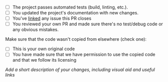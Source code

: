 <!--
Thank you for your contribution to Beslogic's <project_name> repo.
Before submitting this PR, please make sure:
-->

- [ ] The project passes automated tests (build, linting, etc.).
- [ ] You updated the project's documentation with new changes.
- [ ] You've [linked](https://docs.github.com/en/issues/tracking-your-work-with-issues/using-issues/linking-a-pull-request-to-an-issue#linking-a-pull-request-to-an-issue-using-a-keyword) any issue this PR closes
- [ ] You reviewed your own PR and made sure there's no test/debug code or any obvious mistakes.

Make sure that the code wasn't copied from elsewhere (check one):

- [ ] This is your own original code
- [ ] You have made sure that we have permission to use the copied code and that we follow its licensing

_Add a short description of your changes, including visual aid and useful links_
